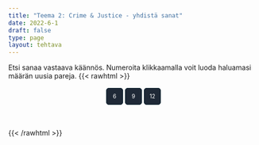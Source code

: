 ```yaml
---
title: "Teema 2: Crime & Justice - yhdistä sanat"
date: 2022-6-1
draft: false
type: page
layout: tehtava
---
```

Etsi sanaa vastaava käännös. Numeroita klikkaamalla voit luoda haluamasi määrän uusia pareja.
{{< rawhtml >}}
<div id="nappulat">
    <button id="kuusi">
    6
    </button>
    <button id="yhdeksän">
    9
    </button>
    <button id="kakstoista">
    12
    </button>
    </div>
<div id="tehtava" class="grid grid-cols-2">
 <div><ul id="terms"> </ul></div>
 <div><ul id="defs"> </ul></div>

</div>


<script> 
 
 //Execute a JavaScript immediately after a page has been loaded
window.onload = function() {

  //Data for terms and definitions. This can be stored in a separate .js file, in a JSON file or here in the main file
  var data = {
    terms: [{
     index: 0, text: 'rikoskumppani'
}, { index: 1, text: 'tuhopoltto'
}, { index: 2, text: 'pahoinpitely'
}, { index: 3, text: 'kiristys'
}, { index: 4, text: 'murtovarkaus'
}, { index: 5, text: 'murtovaras'
}, { index: 6, text: 'tehdä rikos'
}, { index: 7, text: 'väärennös'
}, { index: 8, text: 'rikos'
}, { index: 9, text: 'syyllinen, syypää'
}, { index: 10, text: 'rattijuoppo'
}, { index: 11, text: 'rattijuopumus, päihtyneenä ajaminen'
}, { index: 12, text: 'kavallus'
}, { index: 13, text: 'väärentää'
}, { index: 14, text: 'petos'
}, { index: 15, text: 'syyllinen (adj.)'
}, { index: 16, text: 'ryöstö, keikka (erityisesti pankkiin tai taidemuseoon)'
}, { index: 17, text: 'kaappaus'
}, { index: 18, text: 'murha'
}, { index: 19, text: 'nuorisorikollinen'
}, { index: 20, text: 'tappo'
}, { index: 21, text: 'pahoinpitely'
}, { index: 22, text: 'rike, rikkomus'
}, { index: 23, text: 'rikoksentekijä'
}, { index: 24, text: 'taskuvaras'
}, { index: 25, text: 'raiskaaja'
}, { index: 26, text: 'rikoksenuusija'
}, { index: 27, text: 'ryöstö'
}, { index: 28, text: 'seksuaalirikollinen'
}, { index: 29, text: 'myymälävarkaus'
}, { index: 30, text: 'ylinopeuden ajaminen'
}, { index: 31, text: 'salakuljettaa'
}, { index: 32, text: 'varkaus'
}, { index: 33, text: 'varas'
}, { index: 34, text: 'maanpetos'
}, { index: 35, text: 'vapauttaa, antaa vapauttava tuomio'
}, { index: 36, text: 'vedota, vetoomus'
}, { index: 37, text: 'pidättää, vangita'
}, { index: 38, text: 'takuu'
}, { index: 39, text: 'kuolemanrangaistus'
}, { index: 40, text: 'syyte, nostaa syyte'
}, { index: 41, text: 'yhdyskuntapalvelu'
}, { index: 42, text: 'tuomita, todeta syylliseksi; vanki'
}, { index: 43, text: 'tuomio (syylliseksi tuomitseminen)'
}, { index: 44, text: 'oikeusjuttu'
}, { index: 45, text: 'syyttäjä'
}, { index: 46, text: 'puolustus'
}, { index: 47, text: 'vastaaja, syytetty'
}, { index: 48, text: 'syyttää, nostaa syyte'
}, { index: 49, text: 'sakko, sakkorangaistus'
}, { index: 50, text: 'vankeus'
}, { index: 51, text: 'vanki'
}, { index: 52, text: 'vankila (puhekielinen)'
}, { index: 53, text: 'tuomari'
}, { index: 54, text: 'valamiehistö'
}, { index: 55, text: 'asianajaja'
}, { index: 56, text: 'armahdus, armahtaa'
}, { index: 57, text: 'ehdonalainen'
}, { index: 58, text: 'kantaja'
}, { index: 59, text: 'vankila'
}, { index: 60, text: 'ehdollinen tuomio'
}, { index: 61, text: 'syyttäjä'
}, { index: 62, text: 'lähestymiskielto'
}, { index: 63, text: 'tuomio; tuomita, langettaa tuomio'
}, { index: 64, text: 'haastaa oikeuteen'
}, { index: 65, text: 'todistaa (oikeudessa)'
}, { index: 66, text: 'todistajanlausunto'
}, { index: 67, text: 'rikesakko, sakko'
}, { index: 68, text: 'oikeudenkäynti'
}, { index: 69, text: 'tuomio (juryn päätös)'
}, { index: 70, text: 'todistaa; nähdä rikos'
},
    ],
    definitions: [{
     index: 0, text: 'accomplice'
}, { index: 1, text: 'arson'
}, { index: 2, text: 'assault'
}, { index: 3, text: 'blackmail / extortion'
}, { index: 4, text: 'breaking and entering / burglary'
}, { index: 5, text: 'burglar'
}, { index: 6, text: 'commit a crime'
}, { index: 7, text: 'counterfeit / forgery'
}, { index: 8, text: 'crime'
}, { index: 9, text: 'culprit'
}, { index: 10, text: 'drunk driver'
}, { index: 11, text: 'DUI (driving under the influence)'
}, { index: 12, text: 'embezzlement'
}, { index: 13, text: 'forge'
}, { index: 14, text: 'fraud'
}, { index: 15, text: 'guilty'
}, { index: 16, text: 'heist'
}, { index: 17, text: 'hijacking'
}, { index: 18, text: 'homicide / murder'
}, { index: 19, text: 'juvenile delinquent'
}, { index: 20, text: 'manslaughter'
}, { index: 21, text: 'mugging'
}, { index: 22, text: 'offence'
}, { index: 23, text: 'perpetrator, perp'
}, { index: 24, text: 'pickpocket'
}, { index: 25, text: 'rapist'
}, { index: 26, text: 'repeat offender'
}, { index: 27, text: 'robbery'
}, { index: 28, text: 'sexual offender'
}, { index: 29, text: 'shoplifting'
}, { index: 30, text: 'speeding'
}, { index: 31, text: 'smuggle'
}, { index: 32, text: 'theft'
}, { index: 33, text: 'thief'
}, { index: 34, text: 'treason'
}, { index: 35, text: 'acquit'
}, { index: 36, text: 'appeal'
}, { index: 37, text: 'arrest'
}, { index: 38, text: 'bail'
}, { index: 39, text: 'capital punishment / death penalty'
}, { index: 40, text: 'charge'
}, { index: 41, text: 'community service'
}, { index: 42, text: 'convict'
}, { index: 43, text: 'conviction'
}, { index: 44, text: 'court case'
}, { index: 45, text: 'DA (district attorney)'
}, { index: 46, text: 'defence'
}, { index: 47, text: 'defendant'
}, { index: 48, text: 'file a lawsuit / press charges'
}, { index: 49, text: 'fine'
}, { index: 50, text: 'imprisonment'
}, { index: 51, text: 'inmate'
}, { index: 52, text: 'jail'
}, { index: 53, text: 'judge'
}, { index: 54, text: 'jury'
}, { index: 55, text: 'lawyer'
}, { index: 56, text: 'pardon'
}, { index: 57, text: 'parole'
}, { index: 58, text: 'plaintiff'
}, { index: 59, text: 'prison'
}, { index: 60, text: 'probation / suspended sentence'
}, { index: 61, text: 'prosecutor'
}, { index: 62, text: 'restraining order'
}, { index: 63, text: 'sentence'
}, { index: 64, text: 'sue'
}, { index: 65, text: 'testify'
}, { index: 66, text: 'testimony / statement'
}, { index: 67, text: 'ticket'
}, { index: 68, text: 'trial'
}, { index: 69, text: 'verdict'
}, { index: 70, text: 'witness'
      },

    ],
    //this creates matches for indexes. This is a sort of an Answer Sheet
    pairs: {
      0: 0,
      1: 1,
      2: 2,
      3: 3,
      4: 4,
      5: 5,
      6: 6,
      7: 7,
      8: 8,
      9: 9,
      10: 10,
      11: 11,
      12: 12,
      13: 13,
      14: 14,
      15: 15,
      16: 16,
      17: 17,
      18: 18,
      19: 19,
      20: 20,
      21: 21,
      22: 22,
      23: 23,
      24: 24,
      25: 25,
      26: 26,
      27: 27,
      28: 28,
      29: 29,
      30: 30,
      31: 31,
      32: 32,
      33: 33,
      34: 34,
      35: 35,
      36: 36,
      37: 37,
      38: 38,
      39: 39,
      40: 40,
      41: 41,
      42: 42,
      43: 43,
      44: 44,
      45: 45,
      46: 46,
      47: 47,
      48: 48,
      49: 49,
      50: 50,
      51: 51,
      52: 52,
      53: 53,
      54: 54,
      55: 55,
      56: 56,
      57: 57,
      58: 58,
      59: 59,
      60: 60,
      61: 61,
      62: 62,
      63: 63,
      64: 64,
      65: 65,
      66: 66,
      67: 67,
      68: 68,
      69: 69,
      70: 70,
    }
  };
    
for (var a=[],i=0;i<71;++i) a[i]=i;

function shufflee(array) {
  var tmp, current, top = array.length;
  if(top) while(--top) {
    current = Math.floor(Math.random() * (top + 1));
    tmp = array[current];
    array[current] = array[top];
    array[top] = tmp;
  }
  return array;
}

a = shufflee(a);
  

  var selectedTerm = null, //to make sure none is selected onload
    selectedDef = null,
    termsContainer = document.querySelector("#terms"), //list of terms
    defsContainer = document.querySelector("#defs"); //list of definitions

  //This function takes two arguments, that is one term and one def to compare if they match. It returns True or False after compairing values of the "pairs" object property.     
  function isMatch(termIndex, defIndex) {
    return data.pairs[termIndex] === defIndex;
  }

  //This function adds HTML elements and content to the specified container (UL).
  function createListHTML(list, container) {
    container.innerHTML = ""; //first, clean up any existing LI elements
    for (var i = 0; i < 71; i++) {
      container.innerHTML = container.innerHTML + "<li data-index='" + list[i]["index"] + "'>" + "<span>" + list[i]["text"] + "</span>" + "</li>";

    }
  }

function addCSS(css){
  var elem=document.createElement('style');
  if(elem.styleSheet && !elem.sheet)elem.styleSheet.cssText=css;
  else elem.appendChild(document.createTextNode(css));
  document.getElementsByTagName('head')[0].appendChild(elem); 
}

  createListHTML(data.terms, termsContainer);
  createListHTML(data.definitions, defsContainer);

  //listen for a "click" event on a list of Terms and store the clicked object in the target object
  termsContainer.addEventListener("click", function(e) {
    var target = e.target.parentNode;
    if (target.className === "score")
      return;
    var termIndex = Number(target.getAttribute("data-index"));
    //the condition is that only one LI can be selected
    if (selectedTerm !== null && selectedTerm !== termIndex) {
      termsContainer.querySelector("li[data-index='" + selectedTerm + "']").removeAttribute("data-selected");
    }

    //deletion of the decoration
    if (target.hasAttribute("data-selected")) {
      target.removeAttribute("data-selected");
      selectedTerm = null;
    }
    //selecting on click	
    else {
      target.setAttribute("data-selected", true);
      selectedTerm = termIndex;
    }

    if (selectedTerm !== null && selectedDef !== null) {
      var term = document.querySelector("#terms [data-index='" + selectedTerm + "']");
      var def = document.querySelector("#defs [data-index='" + selectedDef + "']");
      if (isMatch(selectedTerm, selectedDef)) {
				term.className = "score";
        def.className = "score";
  			numero++;
   			term.style.order = (numero);
   			def.style.order = (numero);
            }
      selectedTerm = null;
      selectedDef = null;
      term.removeAttribute("data-selected");
      def.removeAttribute("data-selected");
			    }
  })

  defsContainer.addEventListener("click", function(e) {
    var target = e.target.parentNode;
    if (target.className === "score")
      return;
    var defIndex = Number(target.getAttribute("data-index"));
    var defText = Number(target.getAttribute("data-index"))

    if (selectedDef !== null && selectedDef !== defIndex) {
      defsContainer.querySelector("li[data-index='" + selectedDef + "']").removeAttribute("data-selected");
    }

    if (target.hasAttribute("data-selected"))
      target.removeAttribute("data-selected");
    else
      target.setAttribute("data-selected", true);
    selectedDef = Number(target.getAttribute("data-index"));
    if (selectedTerm !== null && selectedDef !== null) {
      //var term = document.querySelector("#terms [data-index='"+selectedTerm+"']");
      var term = termsContainer.querySelector("[data-index='" + selectedTerm + "']");
      //var def = document.querySelector("#defs [data-index='"+selectedDef+"']");
      var def = defsContainer.querySelector("[data-index='" + selectedDef + "']");
      if (isMatch(selectedTerm, selectedDef)) {
				term.className = "score";
        def.className = "score";
  			numero++;
   			term.style.order = (numero);
   			def.style.order = (numero);
       }
      
      selectedTerm = null; //poista napautusten valinta
      selectedDef = null; //poista napautusten valinta
      term.removeAttribute("data-selected");
      def.removeAttribute("data-selected");
    }
  })

  function shuffle() {
    randomSort(data.terms)
    randomSort(data.definitions)
    createListHTML(data.terms, termsContainer)
    createListHTML(data.definitions, defsContainer)
    addCSS("div#tehtava li[data-index]{display: none;}")
    addCSS("div#tehtava li[data-index='" + a[0] + "']{display: block;}")
		addCSS("div#tehtava li[data-index='" + a[1] + "']{display: block;}")
    addCSS("div#tehtava li[data-index='" + a[2] + "']{display: block;}")
    addCSS("div#tehtava li[data-index='" + a[3] + "']{display: block;}")
    addCSS("div#tehtava li[data-index='" + a[4] + "']{display: block;}")
    addCSS("div#tehtava li[data-index='" + a[5] + "']{display: block;}")
  }
  
    function shuffle9() {
    randomSort(data.terms)
    randomSort(data.definitions)
    createListHTML(data.terms, termsContainer)
    createListHTML(data.definitions, defsContainer)
		addCSS("div#tehtava li[data-index]{display: none;}")
    addCSS("div#tehtava li[data-index='" + a[0] + "']{display: block;}")
		addCSS("div#tehtava li[data-index='" + a[1] + "']{display: block;}")
    addCSS("div#tehtava li[data-index='" + a[2] + "']{display: block;}")
    addCSS("div#tehtava li[data-index='" + a[3] + "']{display: block;}")
    addCSS("div#tehtava li[data-index='" + a[4] + "']{display: block;}")
    addCSS("div#tehtava li[data-index='" + a[5] + "']{display: block;}")
    addCSS("div#tehtava li[data-index='" + a[6] + "']{display: block;}")
    addCSS("div#tehtava li[data-index='" + a[7] + "']{display: block;}")
    addCSS("div#tehtava li[data-index='" + a[8] + "']{display: block;}")
  }
  
      function shuffle12() {
    randomSort(data.terms)
    randomSort(data.definitions)
    createListHTML(data.terms, termsContainer)
    createListHTML(data.definitions, defsContainer)
addCSS("div#tehtava li[data-index]{display: none;}")
    addCSS("div#tehtava li[data-index='" + a[0] + "']{display: block;}")
		addCSS("div#tehtava li[data-index='" + a[1] + "']{display: block;}")
    addCSS("div#tehtava li[data-index='" + a[2] + "']{display: block;}")
    addCSS("div#tehtava li[data-index='" + a[3] + "']{display: block;}")
    addCSS("div#tehtava li[data-index='" + a[4] + "']{display: block;}")
    addCSS("div#tehtava li[data-index='" + a[5] + "']{display: block;}")
    addCSS("div#tehtava li[data-index='" + a[6] + "']{display: block;}")
    addCSS("div#tehtava li[data-index='" + a[7] + "']{display: block;}")
    addCSS("div#tehtava li[data-index='" + a[8] + "']{display: block;}")
    addCSS("div#tehtava li[data-index='" + a[9] + "']{display: block;}")
		addCSS("div#tehtava li[data-index='" + a[10] + "']{display: block;}")
    addCSS("div#tehtava li[data-index='" + a[11] + "']{display: block;}")
    addCSS("div#tehtava li[data-index='" + a[12] + "']{display: block;}")
  }
  
  
  function randomSort(array) {
    var currentIndex = array.length,
      temporaryValue, randomIndex;

    // While there remain elements to shuffle...

    while (currentIndex !== 0) {

      // Pick a remaining element...
      randomIndex = Math.floor(Math.random() * currentIndex);
      currentIndex -= 1;

      // And swap it with the current element. SWAP
      temporaryValue = array[currentIndex];
      array[currentIndex] = array[randomIndex];
      array[randomIndex] = temporaryValue;
    }

    return array;
  }

  shuffle(); 
  
  document.getElementById("kuusi").addEventListener("click", function() {
        shuffle();
        a = shufflee(a);
      }   
       )
  document.getElementById("yhdeksän").addEventListener("click", function() {
        shuffle9();
        a = shufflee(a);
      }   
       )
  document.getElementById("kakstoista").addEventListener("click", function() {
        shuffle12();
        a = shufflee(a);
      }   
       )
       
  }

var numero = 0;

</script>

<style>

div#tehtava {
  overflow: hidden;
}

div#tehtava ul {
  list-style: none;
  font-size: 0.75em;
}

div#tehtava ul#terms {
  display: flex;
  flex-direction: column;
}

div#tehtava ul#defs {
  display: flex;
  flex-direction: column;
}

div#tehtava ul#terms li {
  background: #1F2937;
  color: #ffffff;
}

div#tehtava ul#defs li {
  color: #000000
}

div#tehtava li {
  float: left;
  height: 4em;
  margin: 10px;
  background: white;
  text-align: center;
  cursor: pointer;
  border-radius: 0;
  -webkit-box-shadow: 0 5px 10px 2px rgba(0, 0, 0, 1);
  box-shadow: 0 3px 5px 1px #000;
}

div#tehtava li:hover {
  transform: scale(1.05, 1.05);
  -webkit-box-shadow: 0 2px 10px 0 rgba(0, 0, 0, 1);
  box-shadow: 0 2px 10px 0 rgba(0, 0, 0, 1);
}

div#tehtava li[data-selected] {
  transform: scale(1.05, 1.05);
  box-shadow: 0 1px 3px 0px rgba(0, 0, 0, 0.75);
  outline: 4px solid #00A0DF;
}

div#tehtava ul li span {
  width: 100%;
  height: 100%;
  display: block;
  vertical-align: middle;
  text-align: center;
  padding: 10px;
  transform: none;
  transition: opacity 0.2s ease-out;
}

div#tehtava span:hover {
  transform: none;
}

.score {
  background: none!important;
  box-shadow: none;
  color: #fff!important;
  background: #00A0DF!important;
  border-radius: 15px;
}

.score:hover {
  cursor: default;
  transform: none;
  box-shadow: none;
}

.fadeOut li span {
  transition: opacity 0.25s ease-out;
  opacity: 0;
}

.fadeOut li {
  transition: transform .5s ease-out;
  transform: rotateX(360deg);
}

div#nappulat{
  display: flex;
  justify-content: center;
}

div#nappulat button{
    display: inline-block;
    font-family: inherit;
    text-align: center;
    border: 1px solid transparent;
    width: 3em;
    height: 3em;
    margin: 0.2em;
    border-width: 1px;
    border-radius: 5px;
    font-size: 0.8em;
    background: #1f2937;
    border-color: #051D29;
    color: #ffffff;
}
</style>

{{< /rawhtml >}}